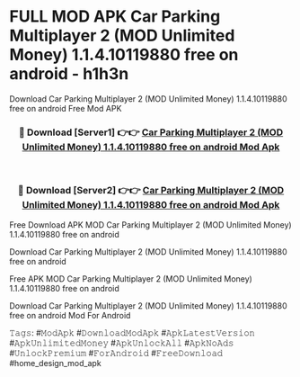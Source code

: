 # FULL MOD APK Car Parking Multiplayer 2 (MOD Unlimited Money) 1.1.4.10119880 free on android - h1h3n
Download Car Parking Multiplayer 2 (MOD Unlimited Money) 1.1.4.10119880 free on android Free Mod APK

<div align="center">
<h3>🔴 Download [Server1] 👉👉 <a href="https://apk-comot.site?title=Car_Parking_Multiplayer_2_(MOD_Unlimited_Money)_1.1.4.10119880_free_on_android">Car Parking Multiplayer 2 (MOD Unlimited Money) 1.1.4.10119880 free on android Mod Apk</a></h3><br>

<h3>🔴 Download [Server2] 👉👉 <a href="https://apk-comot.site?title=Car_Parking_Multiplayer_2_(MOD_Unlimited_Money)_1.1.4.10119880_free_on_android">Car Parking Multiplayer 2 (MOD Unlimited Money) 1.1.4.10119880 free on android Mod Apk</a></h3>
</div>


Free Download APK MOD Car Parking Multiplayer 2 (MOD Unlimited Money) 1.1.4.10119880 free on android

Download Car Parking Multiplayer 2 (MOD Unlimited Money) 1.1.4.10119880 free on android 

Free APK MOD Car Parking Multiplayer 2 (MOD Unlimited Money) 1.1.4.10119880 free on android 

Download Car Parking Multiplayer 2 (MOD Unlimited Money) 1.1.4.10119880 free on android Mod For Android

𝚃𝚊𝚐𝚜: #𝙼𝚘𝚍𝙰𝚙𝚔 #𝙳𝚘𝚠𝚗𝚕𝚘𝚊𝚍𝙼𝚘𝚍𝙰𝚙𝚔 #𝙰𝚙𝚔𝙻𝚊𝚝𝚎𝚜𝚝𝚅𝚎𝚛𝚜𝚒𝚘𝚗 #𝙰𝚙𝚔𝚄𝚗𝚕𝚒𝚖𝚒𝚝𝚎𝚍𝙼𝚘𝚗𝚎𝚢 #𝙰𝚙𝚔𝚄𝚗𝚕𝚘𝚌𝚔𝙰𝚕𝚕 #𝙰𝚙𝚔𝙽𝚘𝙰𝚍𝚜 #𝚄𝚗𝚕𝚘𝚌𝚔𝙿𝚛𝚎𝚖𝚒𝚞𝚖 #𝙵𝚘𝚛𝙰𝚗𝚍𝚛𝚘𝚒𝚍 #𝙵𝚛𝚎𝚎𝙳𝚘𝚠𝚗𝚕𝚘𝚊𝚍 #home_design_mod_apk
